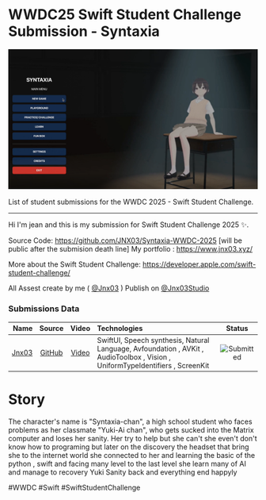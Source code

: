 # WWDC25 Swift Student Challenge Submission - Syntaxia
![WWDC2025 Logo](logo.png)

List of student submissions for the WWDC 2025 - Swift Student Challenge.

----

Hi I'm jean and this is my submission for Swift Student Challenge 2025 ✨.

Source Code: https://github.com/JNX03/Syntaxia-WWDC-2025 [will be public after the submision death line]
My portfolio : https://www.jnx03.xyz/

More about the Swift Student Challenge: https://developer.apple.com/swift-student-challenge/

All Assest create by me (  [@Jnx03](https://www.youtube.com/@Jnx03/videos)  ) Publish on  [@Jnx03Studio ](https://www.youtube.com/@Jnx03Studio) 

### Submissions Data

| Name | Source |    Video    | Technologies | Status |
|-----:|:------:|:-----------:|:-------------|:------:|
|[Jnx03](https://www.jnx03.xyz/)|[GitHub](https://github.com/JNX03/Syntaxia-WWDC-2025)|[Video](https://youtu.be/zJ4cAt7An84)|SwiftUI, Speech synthesis, Natural Language, Avfoundation , AVKit , AudioToolbox , Vision , UniformTypeIdentifiers , ScreenKit|![Submitted](https://img.shields.io/badge/submitted-slategrey?style=for-the-badge)|


# Story
The character's name is "Syntaxia-chan", a high school student who faces problems as her classmate "Yuki-Ai chan", who gets sucked into the Matrix computer and loses her sanity. Her try to help but she can't she even't don't know how to programing but later on the discovery the headset that bring she to the internet world she connected to her and learning the basic of the python , swift  and facing many level to the last level she learn many of AI and manage to recovery Yuki Sanity back and everything end happyly

#WWDC #Swift #SwiftStudentChallenge
